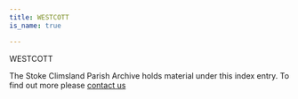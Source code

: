 ```yaml
---
title: WESTCOTT
is_name: true

---
```


WESTCOTT


The Stoke Climsland Parish Archive holds material under this index entry. To find out more please [contact us](/contact/)
